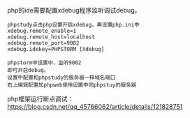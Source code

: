 
php的ide需要配置xdebug程序监听调试debug。
```
phpstudy点击php设置开启xdebug，再设置php.ini中
xdebug.remote_enable=1
xdebug.remote_host=localhost
xdebug.remote_port=9002
xdebug.idekey=PHPSTORM [Xdebug]

phpstorm中设置中，监听9002
即可开启debug。
设置中配置和phpstudy的服务器一样域名端口
右上编辑配置加phpweb使用设置中同phpstuy的服务器
```
php框架运行断点调试：<https://blog.csdn.net/qq_45766062/article/details/121828751>